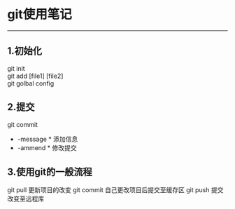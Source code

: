 # git使用笔记
***
## 1.初始化
git init  
git add [file1] [file2]  
git  golbal config
## 2.提交
git commit   
  * -message  * 添加信息   
  * -ammend * 修改提交  
## 3.使用git的一般流程
git pull 更新项目的改变
git commit 自己更改项目后提交至缓存区
git push 提交改变至远程库
